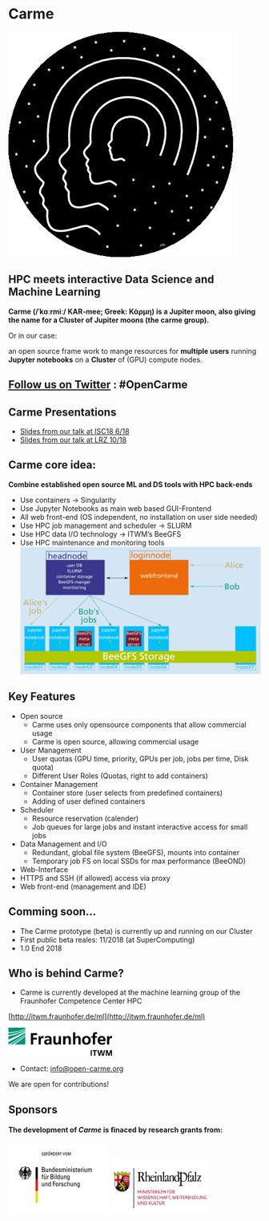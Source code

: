 # Carme
![carme_logo](Images/carme-logo.png)

## HPC meets interactive Data Science and Machine Learning 
**Carme (/ˈkɑːrmiː/ KAR-mee; Greek: Κάρμη) is a Jupiter moon, also giving the name for a Cluster of Jupiter moons (the carme group).**

Or in our case:

an open source frame work to mange resources for **multiple users** running **Jupyter notebooks** on a 
**Cluster** of (GPU) compute nodes.

## [Follow us on Twitter](https://twitter.com/open_carme) : #OpenCarme

## Carme Presentations 
* [Slides from our talk at ISC18 6/18](https://www.researchgate.net/publication/325967129_Carme-An_Open_Source_Framework_for_Multi-User_Interactive_Machine_Learning_on_Distributed_GPU-Systems)
* [Slides from our talk at LRZ 10/18](https://www.researchgate.net/publication/328161743_Carme-An_Open_Source_Framework_for_Multi-User_Interactive_Machine_Learning_on_Distributed_GPU-Systems)

## Carme core idea:
**Combine established open source ML and DS tools with HPC back-ends**
* Use containers -> Singularity
* Use Jupyter Notebooks as main web based GUI-Frontend
* All web front-end (OS independent, no installation on user side needed)   
* Use HPC job management and scheduler -> SLURM
* Use HPC data I/O technology -> ITWM’s BeeGFS  
* Use HPC maintenance and monitoring tools 
![scheme](Images/carme-run.png)
## Key Features
* Open source
  * Carme uses only opensource components that allow commercial usage
  * Carme is open source, allowing commercial usage  
* User Management 
  * User quotas (GPU time, priority, GPUs per job, jobs per time, Disk quota)
  * Different User Roles (Quotas, right to add containers) 
* Container Management
  * Container store (user selects from predefined containers)
  * Adding of user defined containers
* Scheduler
  * Resource reservation (calender)
  * Job queues for large jobs and instant interactive access for small jobs   
* Data Management and I/O
  * Redundant, global file system (BeeGFS), mounts into container
  * Temporary job FS on local SSDs for max performance (BeeOND) 
* Web-Interface
 * HTTPS and SSH (if allowed) access via proxy 
 * Web front-end (management and IDE)   
 
## Comming soon...
* The Carme prototype (beta) is currently up and running on our Cluster 
* First public beta reales: 11/2018 (at SuperComputing)
* 1.0 End 2018

## Who is behind Carme?
* Carme is currently developed at the machine learning group of the Fraunhofer Competence Center HPC 

[http://itwm.fraunhofer.de/ml](http://itwm.fraunhofer.de/ml)

![](Images/logo.png)

* Contact: info@open-carme.org


We are open for contributions! 

## Sponsors
#### The development of *Carme* is finaced by research grants from:

![](Images/BMBF.jpeg )
![](Images/RLP.jpg )
